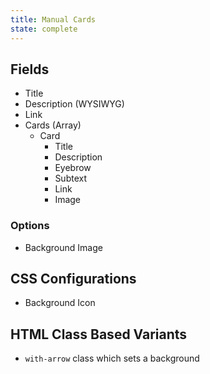 ```yaml
---
title: Manual Cards
state: complete
---
```


## Fields

- Title
- Description (WYSIWYG)
- Link
- Cards (Array)
  - Card
    - Title
    - Description
    - Eyebrow
    - Subtext
    - Link
    - Image


### Options
- Background Image

## CSS Configurations

- Background Icon

## HTML Class Based Variants

- `with-arrow` class which sets a background
